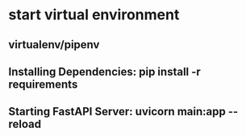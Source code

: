 # start virtual environment
## virtualenv/pipenv

## Installing Dependencies: pip install -r requirements

## Starting FastAPI Server: uvicorn main:app --reload